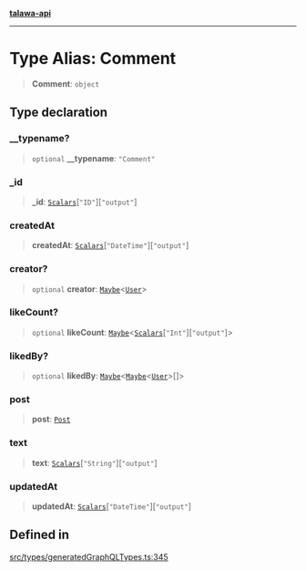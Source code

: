 [**talawa-api**](../../../README.md)

***

# Type Alias: Comment

> **Comment**: `object`

## Type declaration

### \_\_typename?

> `optional` **\_\_typename**: `"Comment"`

### \_id

> **\_id**: [`Scalars`](Scalars.md)\[`"ID"`\]\[`"output"`\]

### createdAt

> **createdAt**: [`Scalars`](Scalars.md)\[`"DateTime"`\]\[`"output"`\]

### creator?

> `optional` **creator**: [`Maybe`](Maybe.md)\<[`User`](User.md)\>

### likeCount?

> `optional` **likeCount**: [`Maybe`](Maybe.md)\<[`Scalars`](Scalars.md)\[`"Int"`\]\[`"output"`\]\>

### likedBy?

> `optional` **likedBy**: [`Maybe`](Maybe.md)\<[`Maybe`](Maybe.md)\<[`User`](User.md)\>[]\>

### post

> **post**: [`Post`](Post.md)

### text

> **text**: [`Scalars`](Scalars.md)\[`"String"`\]\[`"output"`\]

### updatedAt

> **updatedAt**: [`Scalars`](Scalars.md)\[`"DateTime"`\]\[`"output"`\]

## Defined in

[src/types/generatedGraphQLTypes.ts:345](https://github.com/Suyash878/talawa-api/blob/e4413cec641a837926071678fed3c7f67234e31e/src/types/generatedGraphQLTypes.ts#L345)
